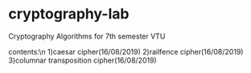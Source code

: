 # cryptography-lab 
Cryptography Algorithms for 7th semester VTU

contents:\n
1)caesar cipher(16/08/2019)
2)railfence cipher(16/08/2019)
3)columnar transposition cipher(16/08/2019)

